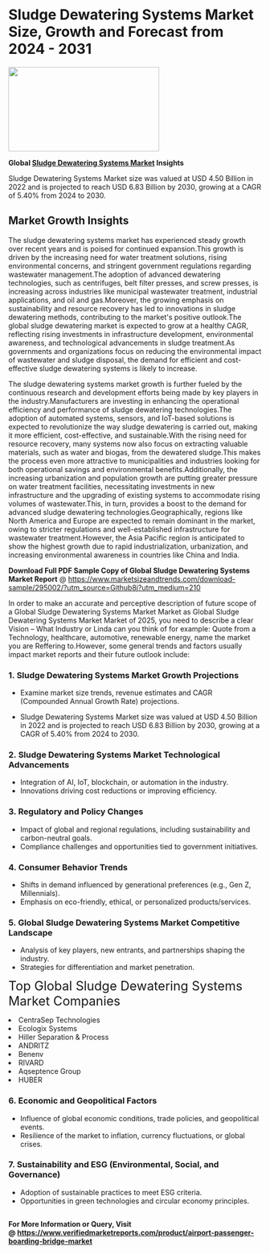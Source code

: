 <H1>Sludge Dewatering Systems Market Size, Growth and Forecast from 2024 - 2031</H1><img class="aligncenter size-medium wp-image-584254" src="https://thirdeyenews.in/wp-content/uploads/2024/09/Global-Market-Research-300x168.jpeg" alt="" width="300" height="168" /><p><strong>Global&nbsp;<a href="https://www.marketsizeandtrends.com/download-sample/295002/?utm_source=Github8j?utm_medium=210">Sludge Dewatering Systems Market</a> Insights</strong></p><p>Sludge Dewatering Systems Market size was valued at USD 4.50 Billion in 2022 and is projected to reach USD 6.83 Billion by 2030, growing at a CAGR of 5.40% from 2024 to 2030.</p><p><h2>Market Growth Insights</h2> <p>The sludge dewatering systems market has experienced steady growth over recent years and is poised for continued expansion.This growth is driven by the increasing need for water treatment solutions, rising environmental concerns, and stringent government regulations regarding wastewater management.The adoption of advanced dewatering technologies, such as centrifuges, belt filter presses, and screw presses, is increasing across industries like municipal wastewater treatment, industrial applications, and oil and gas.Moreover, the growing emphasis on sustainability and resource recovery has led to innovations in sludge dewatering methods, contributing to the market's positive outlook.The global sludge dewatering market is expected to grow at a healthy CAGR, reflecting rising investments in infrastructure development, environmental awareness, and technological advancements in sludge treatment.As governments and organizations focus on reducing the environmental impact of wastewater and sludge disposal, the demand for efficient and cost-effective sludge dewatering systems is likely to increase.</p> <p>The sludge dewatering systems market growth is further fueled by the continuous research and development efforts being made by key players in the industry.Manufacturers are investing in enhancing the operational efficiency and performance of sludge dewatering technologies.The adoption of automated systems, sensors, and IoT-based solutions is expected to revolutionize the way sludge dewatering is carried out, making it more efficient, cost-effective, and sustainable.With the rising need for resource recovery, many systems now also focus on extracting valuable materials, such as water and biogas, from the dewatered sludge.This makes the process even more attractive to municipalities and industries looking for both operational savings and environmental benefits.Additionally, the increasing urbanization and population growth are putting greater pressure on water treatment facilities, necessitating investments in new infrastructure and the upgrading of existing systems to accommodate rising volumes of wastewater.This, in turn, provides a boost to the demand for advanced sludge dewatering technologies.Geographically, regions like North America and Europe are expected to remain dominant in the market, owing to stricter regulations and well-established infrastructure for wastewater treatment.However, the Asia Pacific region is anticipated to show the highest growth due to rapid industrialization, urbanization, and increasing environmental awareness in countries like China and India.</p> <p><span class=""><strong>Download Full PDF Sample Copy of Global Sludge Dewatering Systems Market Report</strong> @ <a href="https://www.marketsizeandtrends.com/download-sample/295002/?utm_source=Github8j?utm_medium=210" target="_blank">https://www.marketsizeandtrends.com/download-sample/295002/?utm_source=Github8j?utm_medium=210</a></span></p><p>In order to make an accurate and perceptive description of future scope of a Global&nbsp;Sludge Dewatering Systems Market Market as Global&nbsp;Sludge Dewatering Systems Market Market of 2025, you need to describe a clear Vision &ndash; What Industry or Linda can you think of for example: Quote from a Technology, healthcare, automotive, renewable energy, name the market you are Reffering to.However, some general trends and factors usually impact market reports and their future outlook include:</p><h3>1.&nbsp;<strong>Sludge Dewatering Systems Market Growth Projections</strong></h3><ul><li>Examine market size trends, revenue estimates and CAGR (Compounded Annual Growth Rate) projections.</li><li><p>Sludge Dewatering Systems Market size was valued at USD 4.50 Billion in 2022 and is projected to reach USD 6.83 Billion by 2030, growing at a CAGR of 5.40% from 2024 to 2030.</p></li></ul><h3>2.&nbsp;<strong>Sludge Dewatering Systems Market Technological Advancements</strong></h3><ul><li>Integration of AI, IoT, blockchain, or automation in the industry.</li><li>Innovations driving cost reductions or improving efficiency.</li></ul><h3>3.&nbsp;<strong>Regulatory and Policy Changes</strong></h3><ul><li>Impact of global and regional regulations, including sustainability and carbon-neutral goals.</li><li>Compliance challenges and opportunities tied to government initiatives.</li></ul><h3>4.&nbsp;<strong>Consumer Behavior Trends</strong></h3><ul><li>Shifts in demand influenced by generational preferences (e.g., Gen Z, Millennials).</li><li>Emphasis on eco-friendly, ethical, or personalized products/services.</li></ul><h3>5.&nbsp;<strong>Global Sludge Dewatering Systems Market Competitive Landscape</strong></h3><ul><li>Analysis of key players, new entrants, and partnerships shaping the industry.</li><li>Strategies for differentiation and market penetration.</li></ul><p data-pm-slice="1 1 []"><span style="color: inherit; font-family: inherit; font-size: 25px;">Top Global Sludge Dewatering Systems Market Companies</span></p><div class="" data-test-id=""><p><li>CentraSep Technologies</li><li> Ecologix Systems</li><li> Hiller Separation & Process</li><li> ANDRITZ</li><li> Benenv</li><li> RIVARD</li><li> Aqseptence Group</li><li> HUBER</li></p></div><h3>6.&nbsp;<strong>Economic and Geopolitical Factors</strong></h3><ul><li>Influence of global economic conditions, trade policies, and geopolitical events.</li><li>Resilience of the market to inflation, currency fluctuations, or global crises.</li></ul><h3>7.&nbsp;<strong>Sustainability and ESG (Environmental, Social, and Governance)</strong></h3><ul><li>Adoption of sustainable practices to meet ESG criteria.</li><li>Opportunities in green technologies and circular economy principles.</li></ul><h2><strong style="font-size: 14px;">For More Information or Query, Visit @&nbsp;</strong><a style="background-color: #ffffff; font-size: 14px;" href="https://www.marketsizeandtrends.com/report/sludge-dewatering-systems-market/" target="_blank">https://www.verifiedmarketreports.com/product/airport-passenger-boarding-bridge-market</a></h2>
